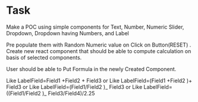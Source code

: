 # Task
Make a POC
using simple components for
Text, Number, Numeric Slider, Dropdown,
Dropdown having Numbers, and Label

Pre populate them with Random Numeric value on Click on Button(RESET)
.
Create new react component that should be able to compute calculation on basis of selected components.

User should be able to Put Formula in the newly Created Component.

Like LabelField=Field1 +Field2 + Field3
or
Like LabelField=(Field1 +Field2 )+ Field3
or
Like LabelField=(Field1/Field2 )_ Field3
or
Like LabelField=((Field1/Field2 )_ Field3/Field4)/2.25
